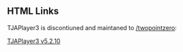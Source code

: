 HTML Links
----------

TJAPlayer3 is discontiuned and maintaned to [/twopointzero](https://github.com/twopointzero/TJAPlayer3):

[TJAPlayer3 v5.2.10](https://github.com/twopointzero/TJAPlayer3/releases/download/v5.2.10/TJAPlayer3_v5.2.10.Branch.master.Sha.cf71fb47313eccbee5eae48554cef050185acd48.7z)
